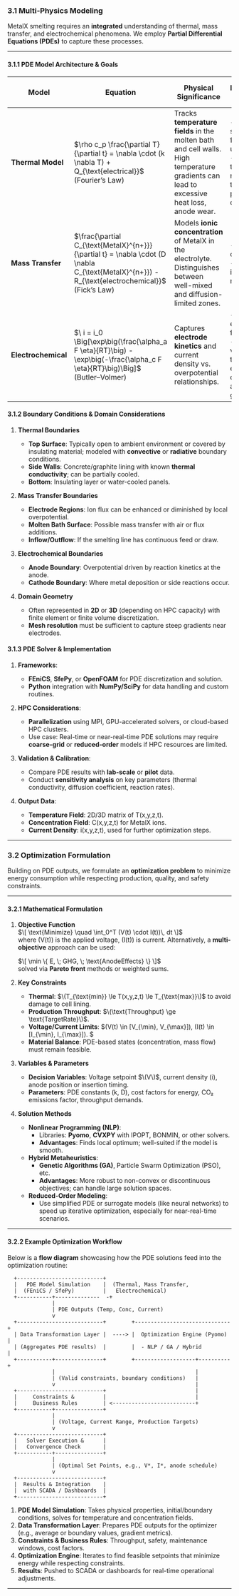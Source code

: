 ### 3.1 Multi-Physics Modeling

MetalX smelting requires an **integrated** understanding of thermal, mass transfer, and electrochemical phenomena. We employ **Partial Differential Equations (PDEs)** to capture these processes.

---

#### 3.1.1 PDE Model Architecture & Goals

| **Model**           | **Equation**                                                                                                                   | **Physical Significance**                                     | **Implementation Goal**                                                | **Related Use Cases** |
|---------------------|-------------------------------------------------------------------------------------------------------------------------------|----------------------------------------------------------------|-------------------------------------------------------------------------|------------------------|
| **Thermal Model**   | $\rho c_p \frac{\partial T}{\partial t} = \nabla \cdot (k \nabla T) + Q_{\text{electrical}}\$ <br>(Fourier’s Law)               | Tracks **temperature fields** in the molten bath and cell walls. High temperature gradients can lead to excessive heat loss, anode wear. | - Identify hot spots or areas for insulation upgrades <br> - Provide real-time or near-real-time temperature predictions for optimization | UC-02, UC-03           |
| **Mass Transfer**   | $\frac{\partial C_{\text{MetalX}^{n+}}}{\partial t} = \nabla \cdot (D \nabla C_{\text{MetalX}^{n+}}) - R_{\text{electrochemical}}$<br> (Fick’s Law) | Models **ionic concentration** of MetalX in the electrolyte. Distinguishes between well-mixed and diffusion-limited zones.              | - Optimize bath composition <br> - Minimize impurities and maximize yield                                                          | UC-02, UC-06           |
| **Electrochemical** | $\ i = i_0 \Big[\exp\big(\frac{\alpha_a F \eta}{RT}\big) - \exp\big(-\frac{\alpha_c F \eta}{RT}\big)\Big]$ <br> (Butler–Volmer) | Captures **electrode kinetics** and current density vs. overpotential relationships.                | - Predict anode effect frequency <br> - Adjust voltage/current to reduce energy consumption and CO₂ generation                      | UC-02, UC-03, UC-05    |

#### 3.1.2 Boundary Conditions & Domain Considerations

1. **Thermal Boundaries**  
   - **Top Surface**: Typically open to ambient environment or covered by insulating material; modeled with **convective** or **radiative** boundary conditions.  
   - **Side Walls**: Concrete/graphite lining with known **thermal conductivity**; can be partially cooled.  
   - **Bottom**: Insulating layer or water-cooled panels.

2. **Mass Transfer Boundaries**  
   - **Electrode Regions**: Ion flux can be enhanced or diminished by local overpotential.  
   - **Molten Bath Surface**: Possible mass transfer with air or flux additions.  
   - **Inflow/Outflow**: If the smelting line has continuous feed or draw.

3. **Electrochemical Boundaries**  
   - **Anode Boundary**: Overpotential driven by reaction kinetics at the anode.  
   - **Cathode Boundary**: Where metal deposition or side reactions occur.

4. **Domain Geometry**  
   - Often represented in **2D** or **3D** (depending on HPC capacity) with finite element or finite volume discretization.  
   - **Mesh resolution** must be sufficient to capture steep gradients near electrodes.

#### 3.1.3 PDE Solver & Implementation

1. **Frameworks**:  
   - **FEniCS**, **SfePy**, or **OpenFOAM** for PDE discretization and solution.  
   - **Python** integration with **NumPy/SciPy** for data handling and custom routines.

2. **HPC Considerations**:  
   - **Parallelization** using MPI, GPU-accelerated solvers, or cloud-based HPC clusters.  
   - Use case: Real-time or near-real-time PDE solutions may require **coarse-grid** or **reduced-order** models if HPC resources are limited.

3. **Validation & Calibration**:  
   - Compare PDE results with **lab-scale** or **pilot** data.  
   - Conduct **sensitivity analysis** on key parameters (thermal conductivity, diffusion coefficient, reaction rates).

4. **Output Data**:  
   - **Temperature Field**: 2D/3D matrix of T(x,y,z,t).  
   - **Concentration Field**: C(x,y,z,t) for MetalX ions.  
   - **Current Density**: i(x,y,z,t), used for further optimization steps.

---

### 3.2 Optimization Formulation

Building on PDE outputs, we formulate an **optimization problem** to minimize energy consumption while respecting production, quality, and safety constraints.

---

#### 3.2.1 Mathematical Formulation

1. **Objective Function**  
   $\[
     \text{Minimize} \quad \int_0^T (V(t) \cdot I(t))\, dt
   \]$
   <br>where \(V(t)\) is the applied voltage, \(I(t)\) is current. Alternatively, a **multi-objective** approach can be used:

   $\[
     \min \{ E, \; GHG, \; \text{AnodeEffects} \}
   \]$
   <br>solved via **Pareto front** methods or weighted sums.

2. **Key Constraints**  
   - **Thermal**: $\(T_{\text{min}} \le T(x,y,z,t) \le T_{\text{max}}\)$ to avoid damage to cell lining.  
   - **Production Throughput**: $\(\text{Throughput} \ge \text{TargetRate}\)$.  
   - **Voltage/Current Limits**: $\(V(t) \in [V_{\min}, V_{\max}]\), \(I(t) \in [I_{\min}, I_{\max}]\). $ 
   - **Material Balance**: PDE-based states (concentration, mass flow) must remain feasible.

3. **Variables & Parameters**  
   - **Decision Variables**: Voltage setpoint $\(V\)$, current density \(i\), anode position or insertion timing.  
   - **Parameters**: PDE constants (k, D), cost factors for energy, CO₂ emissions factor, throughput demands.

4. **Solution Methods**  
   - **Nonlinear Programming (NLP)**:  
     - Libraries: **Pyomo**, **CVXPY** with IPOPT, BONMIN, or other solvers.  
     - **Advantages**: Finds local optimum; well-suited if the model is smooth.  
   - **Hybrid Metaheuristics**:  
     - **Genetic Algorithms (GA)**, Particle Swarm Optimization (PSO), etc.  
     - **Advantages**: More robust to non-convex or discontinuous objectives; can handle large solution spaces.  
   - **Reduced-Order Modeling**:  
     - Use simplified PDE or surrogate models (like neural networks) to speed up iterative optimization, especially for near-real-time scenarios.

---

#### 3.2.2 Example Optimization Workflow

Below is a **flow diagram** showcasing how the PDE solutions feed into the optimization routine:

```
  +---------------------------+
  |   PDE Model Simulation    |  (Thermal, Mass Transfer,
  |  (FEniCS / SfePy)         |   Electrochemical)
  +-----------+--------------  -+
              |
              | PDE Outputs (Temp, Conc, Current)
              v
  +---------------------------+        +------------------------------+
  | Data Transformation Layer |  ----> |  Optimization Engine (Pyomo) |
  | (Aggregates PDE results)  |        |  - NLP / GA / Hybrid         |
  +-----------+---------------+        +-------------------+----------+
              |                                            |
              | (Valid constraints, boundary conditions)   |
              v                                            |
  +---------------------------+                            |
  |     Constraints &         |                            |
  |     Business Rules        | <--------------------------+
  +-----------+---------------+
              |
              | (Voltage, Current Range, Production Targets)
              v
  +---------------------------+
  |   Solver Execution &      |
  |   Convergence Check       |
  +-----------+---------------+
              |
              | (Optimal Set Points, e.g., V*, I*, anode schedule)
              v
  +---------------------------+
  |  Results & Integration    |
  |  with SCADA / Dashboards  |
  +---------------------------+
```

1. **PDE Model Simulation**: Takes physical properties, initial/boundary conditions, solves for temperature and concentration fields.  
2. **Data Transformation Layer**: Prepares PDE outputs for the optimizer (e.g., average or boundary values, gradient metrics).  
3. **Constraints & Business Rules**: Throughput, safety, maintenance windows, cost factors.  
4. **Optimization Engine**: Iterates to find feasible setpoints that minimize energy while respecting constraints.  
5. **Results**: Pushed to SCADA or dashboards for real-time operational adjustments.

---
